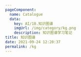 ```yaml
---
pageComponent: 
  name: Catalogue
  data: 
    key: AI/10.知识图谱
    imgUrl: /img/category/kg.png
    description: 知识图谱学习笔记
title: 知识图谱
date: 2021-09-24 12:20:37
permalink: /kg
---
```

